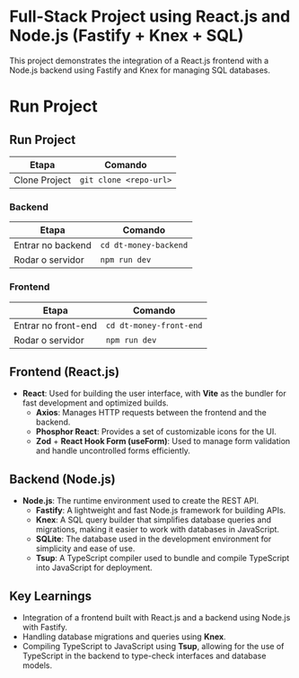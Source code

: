 # Full-Stack Project using React.js and Node.js (Fastify + Knex + SQL)

This project demonstrates the integration of a React.js frontend with a Node.js backend using Fastify and Knex for managing SQL databases.

# Run Project

## Run Project

| Etapa               | Comando                |
|---------------------|------------------------|
| Clone Project       | `git clone <repo-url>` |

### Backend

| Etapa               | Comando                |
|---------------------|------------------------|
| Entrar no backend   | `cd dt-money-backend`       |
| Rodar o servidor    | `npm run dev`           |

### Frontend

| Etapa               | Comando                |
|---------------------|------------------------|
| Entrar no front-end | `cd dt-money-front-end`     |
| Rodar o servidor    | `npm run dev`           |


## Frontend (React.js)

- **React**: Used for building the user interface, with **Vite** as the bundler for fast development and optimized builds.
  - **Axios**: Manages HTTP requests between the frontend and the backend.
  - **Phosphor React**: Provides a set of customizable icons for the UI.
  - **Zod** + **React Hook Form (useForm)**: Used to manage form validation and handle uncontrolled forms efficiently.

## Backend (Node.js)

- **Node.js**: The runtime environment used to create the REST API.
  - **Fastify**: A lightweight and fast Node.js framework for building APIs.
  - **Knex**: A SQL query builder that simplifies database queries and migrations, making it easier to work with databases in JavaScript.
  - **SQLite**: The database used in the development environment for simplicity and ease of use.
  - **Tsup**: A TypeScript compiler used to bundle and compile TypeScript into JavaScript for deployment.

## Key Learnings

- Integration of a frontend built with React.js and a backend using Node.js with Fastify.
- Handling database migrations and queries using **Knex**.
- Compiling TypeScript to JavaScript using **Tsup**, allowing for the use of TypeScript in the backend to type-check interfaces and database models.
